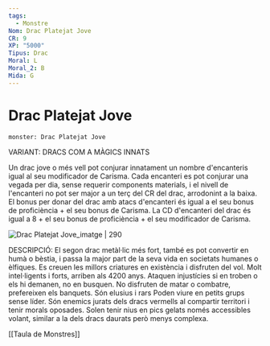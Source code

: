 ```yaml
---
tags:
  - Monstre
Nom: Drac Platejat Jove
CR: 9
XP: "5000"
Tipus: Drac
Moral: L
Moral_2: B
Mida: G
---
```

# Drac Platejat Jove

```statblock
monster: Drac Platejat Jove
```

VARIANT: DRACS COM A MÀGICS INNATS

Un drac jove o més vell pot conjurar innatament un nombre d'encanteris igual al seu modificador de Carisma. Cada encanteri es pot conjurar una vegada per dia, sense requerir components materials, i el nivell de l'encanteri no pot ser major a un terç del CR del drac, arrodonint a la baixa. El bonus per donar del drac amb atacs d'encanteri és igual a el seu bonus de proficiència + el seu bonus de Carisma. La CD d'encanteri del drac és igual a 8 + el seu bonus de proficiència + el seu modificador de Carisma.

![Drac Platejat Jove_imatge | 290](https://i.pinimg.com/564x/7f/56/ab/7f56abe33f1f1e36cb35c285628bf3b1.jpg)

DESCRIPCIÓ: 
El segon drac metàl·lic més fort, també es pot convertir en humà o bèstia, i passa la major part de la seva vida en societats humanes o èlfiques. Es creuen les millors criatures en existència i disfruten del vol. Molt intel·ligents i forts, arriben als 4200 anys. Ataquen injustícies si en troben o els hi demanen, no en busquen. No disfruten de matar o combatre, prefereixen els banquets. Són elusius i rars Poden viure en petits grups sense líder. Són enemics jurats dels dracs vermells al compartir territori i tenir morals oposades. Solen tenir nius en pics gelats només accessibles volant, similar a la dels dracs daurats però menys complexa.

[[Taula de Monstres]]

